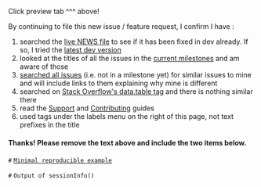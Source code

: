 Click preview tab ^^^ above!

By continuing to file this new issue / feature request, I confirm I have :
1. searched the [live NEWS file](https://github.com/Rdatatable/data.table/blob/master/NEWS.md) to see if it has been fixed in dev already. If so, I tried the [latest dev version](https://github.com/Rdatatable/data.table/wiki/Installation#windows)
2. looked at the titles of all the issues in the [current milestones](https://github.com/Rdatatable/data.table/milestones) and am aware of those
3. [searched all issues](https://github.com/Rdatatable/data.table/issues) (i.e. not in a milestone yet) for similar issues to mine and will include links to them explaining why mine is different
4. searched on [Stack Overflow's data.table tag](http://stackoverflow.com/questions/tagged/data.table) and there is nothing similar there
5. read the [Support](https://github.com/Rdatatable/data.table/wiki/Support) and [Contributing](https://github.com/Rdatatable/data.table/wiki/Contributing) guides
6. used tags under the labels menu on the right of this page, not text prefixes in the title

#### Thanks! Please remove the text above and include the two items below.

`#` [`Minimal reproducible example`](https://stackoverflow.com/questions/5963269/how-to-make-a-great-r-reproducible-example)

`#` `Output of sessionInfo()`
